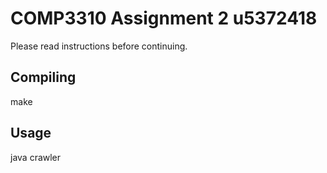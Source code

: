 # COMP3310 Assignment 2 u5372418

Please read instructions before continuing.

## Compiling
make

## Usage
java crawler <hostname> <port>
